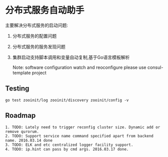 # 分布式服务自动助手

主要解决分布式服务的启动问题:
1. 分布式服务的配置问题
1. 分布式服务的服务发现问题
1. 集群启动支持脚本调用和变量自动复制,基于Go语言模板解析


    Note: software configuration watch and reoconfigure please use consul-template project

## Testing

    go test zooinit/log zooinit/discovery zooinit/config -v


## Roadmap

    1. TODO: Lately need to trigger reconfig cluster size. Dynamic add or remove qurorum.
    2. TODO: Support service name command specified apart from backend name. 2016.03.14 done
    3. TODO: ELK and etc centralized logger facility support.
    4. TODO: ip.hint can pass by cmd args. 2016.03.17 done.

